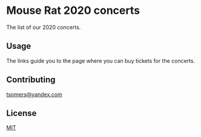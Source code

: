 # Mouse Rat 2020 concerts

The list of our 2020 concerts.

## Usage
The links guide you to the page where you can buy tickets for the concerts. 

## Contributing
tsomers@yandex.com

## License
[MIT](https://choosealicense.com/licenses/mit/)
